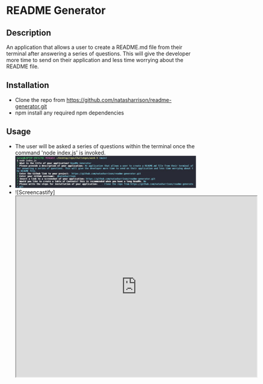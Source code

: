 # README Generator

## Description 

An application that allows a user to create a README.md file from their terminal after answering a series of questions. This will give the developer more time to send on their application and less time worrying about the README file. 

## Installation 
 - Clone the repo from https://github.com/natasharrison/readme-generator.git
 - npm install any required npm dependencies 

 ## Usage
 - The user will be asked a series of questions within the terminal once the command 'node index.js' is invoked.
 - ![screenshot](./src/screenshot.JPG)
 - ![Screencastify] <iframe src="https://drive.google.com/file/d/1HLksXVLyCJVt2btv8ZTf8dfHU-1pV5Bv/preview" width="640" height="480"></iframe>



